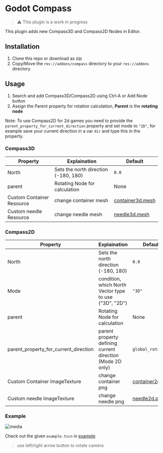 # Godot Compass

> :warning: This plugin is a work in progress

This plugin adds new Compass3D and Compass2D Nodes in Editor.

## Installation
1. Clone this repo or download as zip
2. Copy/Move the `res://addons/compass` directory to your `res://addons` directory

## Usage
1. Search and add Compass3D/Compass2D using Ctrl-A or Add Node button
2. Assign the Parent property for rotation calculation, **Parent** is the **rotating node**

Note: To use Compass2D for 2d games you need to provide the `parent_property_for_current_direction` property and set mode to `"2D"`, for example save your current direction in a var `dir` and type this in the property.

### Compass3D
| Property | Explaination | Default |
| --- | --- | --- |
| North | Sets the north direction (-180, 180) | `0.0` |
| parent | Rotating Node for calculation | None |
| Custom Container Resource | change container mesh | [container3d.mesh][l1] |
| Custom needle Resource | change needle mesh | [needle3d.mesh][l2] |

### Compass2D
| Property | Explaination | Default |
| --- | --- | --- |
| North | Sets the north direction (-180, 180)| `0.0` |
| Mode | condition, which North Vector type to use ("3D", "2D") | `"3D"` |
| parent | Rotating Node for calculation | None |
| parent_property_for_current_direction | parent property defining current direction (Mode 2D only) | `global_rotation` |
| Custom Container ImageTexture | change container png | [container2d.png][l3] |
| Custom needle ImageTexture | change needle png | [needle2d.png][l4] |

### Example
![media](https://media.giphy.com/media/v1.Y2lkPTc5MGI3NjExYjMwYzFiY2UzZDRkYjAwMTIwOGJiN2FlZmM4M2IwMjgxM2Q1OWJiOCZlcD12MV9pbnRlcm5hbF9naWZzX2dpZklkJmN0PWc/Ok4Er4t1jwnU6POXm7/giphy.gif)

Check out the given `example.tscn` in [example][l0]
> use left/right arrow button to rotate camera

[l0]: ./addons/compass/example
[l1]: ./addons/compass/resources/container3d.mesh
[l2]: ./addons/compass/resources/needle3d.mesh
[l3]: ./addons/compass/resources/container2d.png
[l4]: ./addons/compass/resources/needle2d.png
